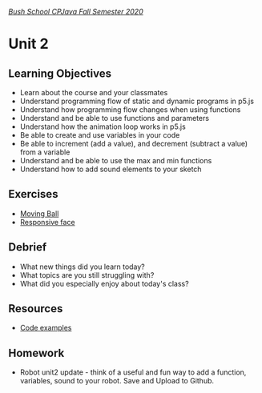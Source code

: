 [_Bush School CPJava Fall Semester 2020_](https://chandrunarayan.github.io/cpjava/)

# Unit 2

## Learning Objectives

* Learn about the course and your classmates
* Understand programming flow of static and dynamic programs in p5.js
* Understand how programming flow changes when using functions
* Understand and be able to use functions and parameters
* Understand how the animation loop works in p5.js
* Be able to create and use variables in your code
* Be able to increment (add a value), and decrement (subtract a value) from a variable
* Understand and be able to use the max and min functions
* Understand how to add sound elements to your sketch

## Exercises

* [Moving Ball](exercises/ball.md)
* [Responsive face](exercises/face.md)


## Debrief

* What new things did you learn today?
* What topics are you still struggling with?
* What did you especially enjoy about today's class?

## Resources

* [Code examples](code)

## Homework

* Robot unit2 update - think of a useful and fun way to add a function, variables, sound to your robot. Save and Upload to Github.